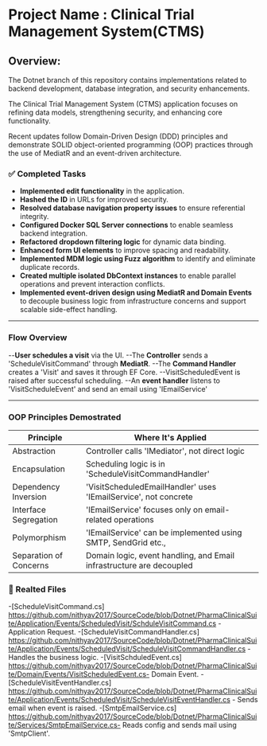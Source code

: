 # Project Name : Clinical Trial Management System(CTMS)
## Overview: 
The Dotnet branch of this repository contains implementations related to backend development, database integration, and security enhancements.

The Clinical Trial Management System (CTMS) application focuses on refining data models, strengthening security, and enhancing core functionality.

Recent updates follow Domain-Driven Design (DDD) principles and demonstrate SOLID object-oriented programming (OOP) practices through the use of MediatR and an event-driven architecture.

### **✅ Completed Tasks**
- **Implemented edit functionality** in the application.
- **Hashed the ID** in URLs for improved security.
- **Resolved database navigation property issues** to ensure referential integrity.
- **Configured Docker SQL Server connections** to enable seamless backend integration.
- **Refactored dropdown filtering logic** for dynamic data binding.
- **Enhanced form UI elements** to improve spacing and readability.
- **Implemented MDM logic using Fuzz algorithm** to identify and eliminate duplicate records.
- **Created multiple isolated DbContext instances** to enable parallel operations and prevent interaction conflicts.
- **Implemented event-driven design using MediatR and Domain Events** to decouple business logic from infrastructure concerns and support scalable side-effect handling.

---
### Flow Overview
--**User schedules a visit** via the UI.
--The **Controller** sends a 'ScheduleVisitCommand' through **MediatR**.
--The **Command Handler** creates a 'Visit' and saves it through EF Core.
--VisitScheduledEvent is raised after successful scheduling.
--An **event handler** listens to 'VisitScheduleEvent' and send an email using 'IEmailService'

---
### OOP Principles Demostrated
|Principle                     |Where It's Applied                                                        | 
|------------------------------|--------------------------------------------------------------------------|
|Abstraction                   |Controller calls 'IMediator', not direct logic                            |
|Encapsulation                 |Scheduling logic is in 'ScheduleVisitCommandHandler'                      |
|Dependency Inversion          |'VisitScheduledEmailHandler' uses 'IEmailService', not concrete           |
|Interface Segregation         |'IEmailService' focuses only on email-related operations                  |
|Polymorphism                  |'IEmailService' can be implemented using SMTP, SendGrid etc.,             |
|Separation of Concerns        |Domain logic, event handling, and Email infrastructure are decoupled      |

### 📁 Realted Files
-[ScheduleVisitCommand.cs] https://github.com/nithyav2017/SourceCode/blob/Dotnet/PharmaClinicalSuite/Application/Events/ScheduledVisit/SchduleVisitCommand.cs - Application Request.
-[ScheduleVisitCommandHandler.cs] https://github.com/nithyav2017/SourceCode/blob/Dotnet/PharmaClinicalSuite/Application/Events/ScheduledVisit/ScheduleVisitCommandHandler.cs - Handles the business logic.
-[VisitSchduledEvent.cs] https://github.com/nithyav2017/SourceCode/blob/Dotnet/PharmaClinicalSuite/Domain/Events/VisitScheduledEvent.cs- Domain Event.
-[ScheduleVisitEventHandler.cs] https://github.com/nithyav2017/SourceCode/blob/Dotnet/PharmaClinicalSuite/Application/Events/ScheduledVisit/ScheduleVisitEventHandler.cs  - Sends email when event is raised.
-[SmtpEmailService.cs] https://github.com/nithyav2017/SourceCode/blob/Dotnet/PharmaClinicalSuite/Services/SmtpEmailService.cs- Reads config and sends mail using 'SmtpClient'. 





